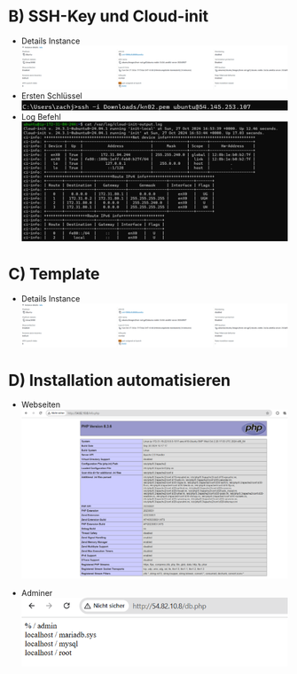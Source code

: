 # B) SSH-Key und Cloud-init
- Details Instance
  ![ Alt Text](35.png)
- Ersten Schlüssel
  ![ Alt Text](36.png)
- Log Befehl
  ![ Alt Text](37.png)

# C) Template
- Details Instance
  ![ Alt Text](35.png)

# D) Installation automatisieren
- Webseiten
  ![ Alt Text](39.png)

- Adminer
  ![ Alt Text](40.png)

